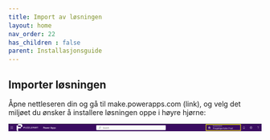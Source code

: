 ```yaml
---
title: Import av løsningen
layout: home
nav_order: 22
has_children : false
parent: Installasjonsguide
---
```

## Importer løsningen
Åpne nettleseren din og gå til make.powerapps.com (link), og velg det miljøet du ønsker å installere løsningen oppe i høyre hjørne:

![](../images/inst11.png)
<!-- <img src = "../images/inst1.png" width = 15%> -->